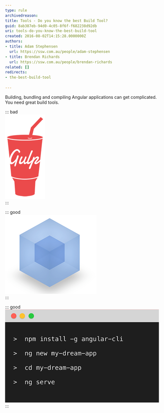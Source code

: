 ```yaml
---
type: rule
archivedreason: 
title: Tools - Do you know the best Build Tool?
guid: 8ab387eb-94d0-4c05-8f6f-f682238d92db
uri: tools-do-you-know-the-best-build-tool
created: 2016-08-02T14:15:28.0000000Z
authors:
- title: Adam Stephensen
  url: https://ssw.com.au/people/adam-stephensen
- title: Brendan Richards
  url: https://ssw.com.au/people/brendan-richards
related: []
redirects:
- the-best-build-tool

---
```


Building, bundling and compiling Angular applications can get complicated. You need great build tools.

<!--endintro-->

::: bad  
![Figure: Bad Example - Gulp requires hundreds of lines of config to build and bundle Angular applications](gulp.png)  
:::  

::: good  
![Figure: Good Example - Webpack is an open-source JavaScript module bundler that can be used to build your application (and lots more as well). Teams with advanced build requirements use Webpack. The downside of Webpack is that it requires a large investment in learning Webpack - if it isn't required, the Angular CLI is a better choice](webpack.png)  
:::  

::: good  
![Figure: Good Example - Use the Angular CLI on all new projects that don't require custom Webpack builds. The Angular CLI generates components, routes, services, and pipes, follows best practices as well as building applications for production. The Angular CLI build includes best practices including Tree Shaking and Ahead of Time (AoT) compilation out of the box! The Angular CLI uses Webpack under the covers](cli.png)  
:::
